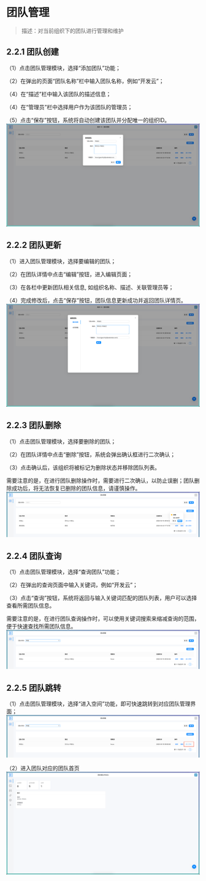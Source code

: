 # 团队管理

> 描述：对当前组织下的团队进行管理和维护

## 2.2.1 团队创建

（1）点击团队管理模块，选择“添加团队”功能；

（2）在弹出的页面“团队名称”栏中输入团队名称，例如“开发云”；

（4）在“描述”栏中输入该团队的描述信息；

（4）在“管理员”栏中选择用户作为该团队的管理员；

（5）点击“保存”按钮，系统将自动创建该团队并分配唯一的组织ID。
![](.组织团队管理_images/2339cb98.png)<br/>

## 2.2.2 团队更新

（1）进入团队管理模块，选择要编辑的团队；

（2）在团队详情中点击“编辑”按钮，进入编辑页面；

（3）在各栏中更新团队相关信息, 如组织名称、描述、关联管理员等；

（4）完成修改后，点击“保存”按钮，团队信息更新成功并返回团队详情页。
![](.组织团队管理_images/351c9dab.png)<br/>

## 2.2.3 团队删除

（1）点击团队管理模块，选择要删除的团队；

（2）在团队详情中点击“删除”按钮，系统会弹出确认框进行二次确认；

（3）点击确认后，该组织将被标记为删除状态并移除团队列表。

需要注意的是，在进行团队删除操作时，需要进行二次确认，以防止误删；团队删除成功后，将无法恢复已删除的团队信息，请谨慎操作。
![](.组织团队管理_images/21ba715c.png)<br/>

## 2.2.4 团队查询

（1）点击团队管理模块，选择“查询团队”功能；

（2）在弹出的查询页面中输入关键词，例如“开发云”；

（3）点击“查询”按钮，系统将返回与输入关键词匹配的团队列表，用户可以选择查看所需团队信息。

需要注意的是，在进行团队查询操作时，可以使用关键词搜索来缩减查询的范围，便于快速查找所需团队信息。
![](.组织团队管理_images/bf026dca.png)<br/>

## 2.2.5 团队跳转

（1）点击团队管理模块，选择“进入空间”功能，即可快速跳转到对应团队管理界面；
![](.组织团队管理_images/b0a50304.png)<br/>

（2）进入团队对应的团队首页
![](.组织团队管理_images/869f4ace.png)<br/>